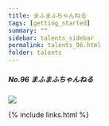 ```yaml
---
title: まふまふちゃんねる
tags: [getting_started]
summary: ""
sidebar: talents_sidebar
permalink: talents_96.html
folder: talents
---
```



##### No.96 まふまふちゃんねる

![](https://yt3.ggpht.com/ytc/AKedOLTbCtN02EVfFE-YogZWgxCbRLhByR3LD-ACoef0xg=s176-c-k-c0x00ffffff-no-rj)






{% include links.html %}
